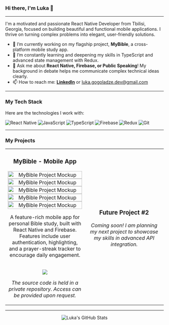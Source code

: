 ### Hi there, I'm Luka 👋

---

I'm a motivated and passionate React Native Developer from Tbilisi, Georgia, focused on building beautiful and functional mobile applications. I thrive on turning complex problems into elegant, user-friendly solutions.

* 🔭 I’m currently working on my flagship project, **MyBible**, a cross-platform mobile study app.
* 🌱 I’m constantly learning and deepening my skills in TypeScript and advanced state management with Redux.
* 💬 Ask me about **React Native, Firebase, or Public Speaking**! My background in debate helps me communicate complex technical ideas clearly.
* 📫 How to reach me: [**LinkedIn**](https://www.linkedin.com/in/luka-gogoladze-dev/) or luka.gogoladze.dev@gmail.com

---

### **My Tech Stack**

Here are the technologies I work with:

![React Native](https://img.shields.io/badge/React%20Native-20232A?style=for-the-badge&logo=react&logoColor=61DAFB)
![JavaScript](https://img.shields.io/badge/JavaScript-F7DF1E?style=for-the-badge&logo=javascript&logoColor=black)
![TypeScript](https://img.shields.io/badge/TypeScript-007ACC?style=for-the-badge&logo=typescript&logoColor=white)
![Firebase](https://img.shields.io/badge/Firebase-FFCA28?style=for-the-badge&logo=firebase&logoColor=black)
![Redux](https://img.shields.io/badge/Redux-593D88?style=for-the-badge&logo=redux&logoColor=white)
![Git](https://img.shields.io/badge/GIT-E44C30?style=for-the-badge&logo=git&logoColor=white)

---

### **My Projects**
<table>
<tr>
<td width="50%">
<h3 align="center">MyBible - Mobile App</h3>
<div align="center">
<!-- The image is NOT a link. It just displays the mockup from your PUBLIC assets repo -->
<img src="https://raw.githubusercontent.com/luka-gogoladze/my-portfolio-assets/main/mockup-1.jpg" alt="MyBible Project Mockup" width="100%">
  <img src="https://raw.githubusercontent.com/luka-gogoladze/my-portfolio-assets/main/mockup-2.jpg" alt="MyBible Project Mockup" width="100%">
  <img src="https://raw.githubusercontent.com/luka-gogoladze/my-portfolio-assets/main/mockup-3.jpg" alt="MyBible Project Mockup" width="100%">
  <img src="https://raw.githubusercontent.com/luka-gogoladze/my-portfolio-assets/main/mockup-4.jpg" alt="MyBible Project Mockup" width="100%">
  <img src="https://raw.githubusercontent.com/luka-gogoladze/my-portfolio-assets/main/mockup-5.jpg" alt="MyBible Project Mockup" width="100%">
<p>A feature-rich mobile app for personal Bible study, built with React Native and Firebase. Features include user authentication, highlighting, and a prayer-streak tracker to encourage daily engagement.</p>
<br>
<!-- This badge clearly states the status. It is not a link. -->
<img src="https://img.shields.io/badge/Repository-Private-red?style=for-the-badge&logo=github">
<p><em>The source code is held in a private repository. Access can be provided upon request.</em></p>
</div>
</td>
<td width="50%">
<h3 align="center">Future Project #2</h3>
<div align="center">
<p><em>Coming soon! I am planning my next project to showcase my skills in advanced API integration.</em></p>
</div>
</td>
</tr>
</table>

<div align="center">

---
<div align="center">

![Luka's GitHub Stats](https://github-readme-stats.vercel.app/api?username=luka-gogoladze&show_icons=true&theme=radical)

</div>
